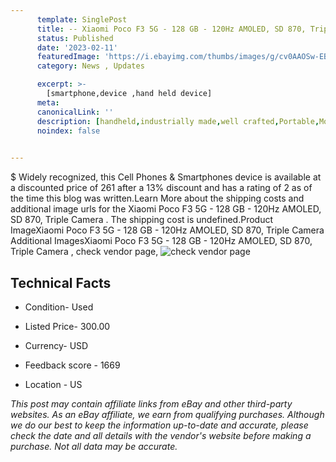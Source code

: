 ```yaml
---
      template: SinglePost
      title: -- Xiaomi Poco F3 5G - 128 GB - 120Hz AMOLED, SD 870, Triple Camera 
      status: Published
      date: '2023-02-11'
      featuredImage: 'https://i.ebayimg.com/thumbs/images/g/cv0AAOSw-EBj1qvA/s-l225.jpg'
      category: News , Updates

      excerpt: >-
        [smartphone,device ,hand held device]
      meta:
      canonicalLink: ''
      description: [handheld,industrially made,well crafted,Portable,Mobile,Compact,Convenient,Lightweight,Maneuverable,Man-portable,Miniature,Carriable,Hand-held,Light,Holdable,Transportable,Mobile device,Pocket-sized,On-the-go,Wireless,Cordless,Compact size,Convenient size, smartphone,device ,hand held device]
      noindex: false

        
---
```

$
    Widely recognized, this Cell Phones & Smartphones device is available at a discounted price of 261 after a 13% discount and has a rating of 2 as of the time this blog was written.Learn More about the shipping costs and additional image urls for the Xiaomi Poco F3 5G - 128 GB - 120Hz AMOLED, SD 870, Triple Camera . The shipping cost is undefined.Product ImageXiaomi Poco F3 5G - 128 GB - 120Hz AMOLED, SD 870, Triple Camera Additional ImagesXiaomi Poco F3 5G - 128 GB - 120Hz AMOLED, SD 870, Triple Camera , check vendor page, ![check vendor page](https://origin-galleryplus.ebayimg.com/ws/web/234884102235_2_0_1/225x225.jpg,https://origin-galleryplus.ebayimg.com/ws/web/234884102235_3_0_1/225x225.jpg,https://origin-galleryplus.ebayimg.com/ws/web/234884102235_4_0_1/225x225.jpg,https://origin-galleryplus.ebayimg.com/ws/web/234884102235_5_0_1/225x225.jpg,https://origin-galleryplus.ebayimg.com/ws/web/234884102235_6_0_1/225x225.jpg,https://origin-galleryplus.ebayimg.com/ws/web/234884102235_7_0_1/225x225.jpg)
    
    

 ## Technical Facts 



     
      

 - Condition- Used 


      

 - Listed Price- 300.00 


      

 - Currency- USD 


      

 - Feedback score - 1669 


      

 - Location - US 


      
      

 *_This post may contain affiliate links from eBay and other third-party websites. As an eBay affiliate, we earn from qualifying purchases. Although we do our best to keep the information up-to-date and accurate, please check the date and all details with the vendor's website before making a purchase. Not all data may be accurate._*



    
    
    
    
    